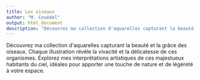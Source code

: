 ```yaml
---
title: Les oiseaux
author: "M. Couëdel"
output: html_document
description: "Découvrez ma collection d'aquarelles capturant la beauté et la grâce des oiseaux. Chaque œuvre révèle la vivacité et la délicatesse de ces créatures avec une précision artistique et une passion palpable. Explorez mes interprétations artistiques de ces majestueux habitants du ciel, idéales pour apporter une touche de nature et de couleur à votre espace."
---
```

Découvrez ma collection d'aquarelles capturant la beauté et la grâce des oiseaux. Chaque illustration révèle la vivacité et la délicatesse de ces organismes. Explorez mes interprétations artistiques de ces majestueux habitants du ciel, idéales pour apporter une touche de nature et de légèreté à votre espace.